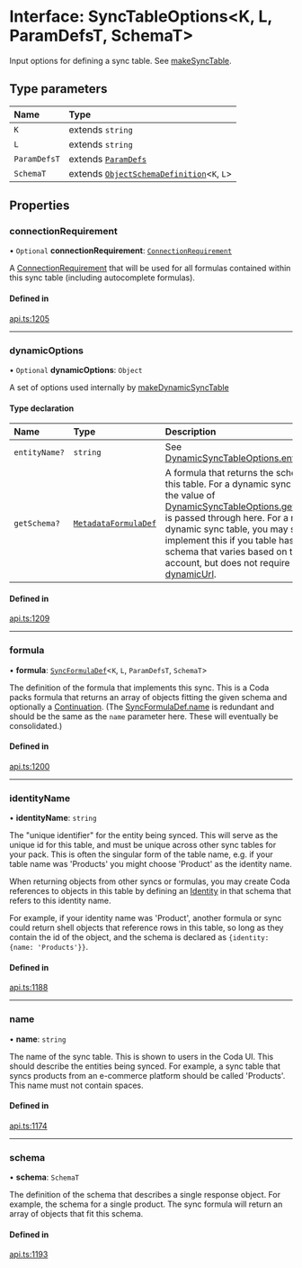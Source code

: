 # Interface: SyncTableOptions<K, L, ParamDefsT, SchemaT\>

Input options for defining a sync table. See [makeSyncTable](../functions/makeSyncTable.md).

## Type parameters

| Name | Type |
| :------ | :------ |
| `K` | extends `string` |
| `L` | extends `string` |
| `ParamDefsT` | extends [`ParamDefs`](../types/ParamDefs.md) |
| `SchemaT` | extends [`ObjectSchemaDefinition`](ObjectSchemaDefinition.md)<`K`, `L`\> |

## Properties

### connectionRequirement

• `Optional` **connectionRequirement**: [`ConnectionRequirement`](../enums/ConnectionRequirement.md)

A [ConnectionRequirement](../enums/ConnectionRequirement.md) that will be used for all formulas contained within
this sync table (including autocomplete formulas).

#### Defined in

[api.ts:1205](https://github.com/coda/packs-sdk/blob/main/api.ts#L1205)

___

### dynamicOptions

• `Optional` **dynamicOptions**: `Object`

A set of options used internally by [makeDynamicSyncTable](../functions/makeDynamicSyncTable.md)

#### Type declaration

| Name | Type | Description |
| :------ | :------ | :------ |
| `entityName?` | `string` | See [DynamicSyncTableOptions.entityName](DynamicSyncTableOptions.md#entityname) |
| `getSchema?` | [`MetadataFormulaDef`](../types/MetadataFormulaDef.md) | A formula that returns the schema for this table.  For a dynamic sync table, the value of [DynamicSyncTableOptions.getSchema](DynamicSyncTableOptions.md#getschema) is passed through here. For a non-dynamic sync table, you may still implement this if you table has a schema that varies based on the user account, but does not require a [dynamicUrl](Identity.md#dynamicurl). |

#### Defined in

[api.ts:1209](https://github.com/coda/packs-sdk/blob/main/api.ts#L1209)

___

### formula

• **formula**: [`SyncFormulaDef`](SyncFormulaDef.md)<`K`, `L`, `ParamDefsT`, `SchemaT`\>

The definition of the formula that implements this sync. This is a Coda packs formula
that returns an array of objects fitting the given schema and optionally a [Continuation](Continuation.md).
(The [SyncFormulaDef.name](SyncFormulaDef.md#name) is redundant and should be the same as the `name` parameter here.
These will eventually be consolidated.)

#### Defined in

[api.ts:1200](https://github.com/coda/packs-sdk/blob/main/api.ts#L1200)

___

### identityName

• **identityName**: `string`

The "unique identifier" for the entity being synced. This will serve as the unique id for this
table, and must be unique across other sync tables for your pack. This is often the singular
form of the table name, e.g. if your table name was 'Products' you might choose 'Product'
as the identity name.

When returning objects from other syncs or formulas, you may create Coda references to objects
in this table by defining an [Identity](Identity.md) in that schema that refers to this identity name.

For example, if your identity name was 'Product', another formula or sync could return
shell objects that reference rows in this table, so long as they contain the id
of the object, and the schema is declared as `{identity: {name: 'Products'}}`.

#### Defined in

[api.ts:1188](https://github.com/coda/packs-sdk/blob/main/api.ts#L1188)

___

### name

• **name**: `string`

The name of the sync table. This is shown to users in the Coda UI.
This should describe the entities being synced. For example, a sync table that syncs products
from an e-commerce platform should be called 'Products'. This name must not contain spaces.

#### Defined in

[api.ts:1174](https://github.com/coda/packs-sdk/blob/main/api.ts#L1174)

___

### schema

• **schema**: `SchemaT`

The definition of the schema that describes a single response object. For example, the
schema for a single product. The sync formula will return an array of objects that fit this schema.

#### Defined in

[api.ts:1193](https://github.com/coda/packs-sdk/blob/main/api.ts#L1193)
